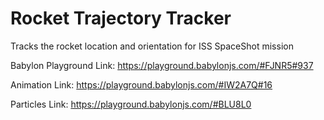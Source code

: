 # Rocket Trajectory Tracker
 Tracks the rocket location and orientation for ISS SpaceShot mission

Babylon Playground Link: https://playground.babylonjs.com/#FJNR5#937

Animation Link: https://playground.babylonjs.com/#IW2A7Q#16

Particles Link: https://playground.babylonjs.com/#BLU8L0
